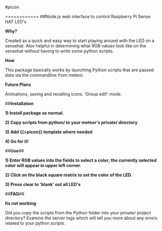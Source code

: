 #picon

============
##Node.js web interface to control Raspberry Pi Sense HAT LED's


**Why?**

Created as a quick and easy way to start playing around with the LED on a sensehat. Also helpful in determining what RGB values look like on the sensehat without having to write some python scripts.

**How**

This package basically works by launching Python scripts that are passed data via the commandline from meteor.

**Future Plans**

Animations, saving and recalling icons. 'Group edit' mode. 

##**Installation**

**1) Install package as normal.**

**2) Copy scripts from python/ to your meteor's private/ directory**

**3) Add {{>picon}} template where needed**

**4) Go for it!**


##**Use**##

**1) Enter RGB values into the fields to select a color; the currently selected color will appear in upper left corner.**

**2) Click on the black square matrix to set the color of the LED.**

**3) Press clear to 'blank' out all LED's**

##**FAQ**##

**Its not working**

Did you copy the scripts from the Python folder into your private/ project directory? Examine the server logs which will tell you more about any errors related to your python scripts.
